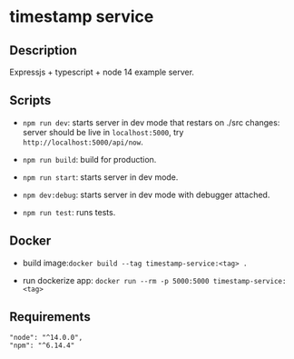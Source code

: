 # timestamp service

## Description

Expressjs + typescript + node 14 example server.

## Scripts

- `npm run dev`: starts server in dev mode that restars on ./src changes:
  server should be live in `localhost:5000`, try `http://localhost:5000/api/now`.

- `npm run build`: build for production.

- `npm run start`: starts server in dev mode.

- `npm dev:debug`: starts server in dev mode with debugger attached.

- `npm run test`: runs tests.

## Docker

- build image:`docker build --tag timestamp-service:<tag> .`

- run dockerize app: `docker run --rm -p 5000:5000 timestamp-service:<tag>`

## Requirements

```
"node": "^14.0.0",
"npm": "^6.14.4"
```
